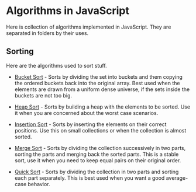# Algorithms in JavaScript

Here is collection of algorithms implemented in JavaScript. They are separated in folders by their uses.

## Sorting

Here are the algorithms used to sort stuff.

- [Bucket Sort](sorting/bucketSort.js) - Sorts by dividing the set into buckets and them copying the ordered buckets back into the original array. Best used when the elements are drawn from a uniform dense universe, if the sets inside the buckets are not too big.

- [Heap Sort](sorting/heapSort.js) - Sorts by building a heap with the elements to be sorted. Use it when you are concerned about the worst case scenarios.

- [Insertion Sort](sorting/insertionSort.js) - Sorts by inserting the elements on their correct positions. Use this on small collections or when the collection is almost sorted.

- [Merge Sort](sorting/mergeSort.js) - Sorts by dividing the collection successively in two parts, sorting the parts and merging back the sorted parts. This is a stable sort, use it when you need to keep equal pairs on their original order.

- [Quick Sort](sorting/quickSort.js) - Sorts by dividing the collection in two parts and sorting each part separately. This is best used when you want a good average-case behavior.